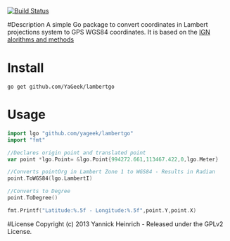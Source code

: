 [![Build Status](https://travis-ci.org/yageek/lambertgo.svg?branch=master)](https://travis-ci.org/yageek/lambertgo)

#Description
A simple Go package to convert coordinates in Lambert projections system to GPS WGS84 coordinates. It is based on the [IGN alorithms and methods](http://geodesie.ign.fr/contenu/fichiers/documentation/algorithmes/notice/NTG_71.pdf)

# Install
	go get github.com/YaGeek/lambertgo
# Usage

```go
import lgo "github.com/yageek/lambertgo"
import "fmt"

//Declares origin point and translated point
var point *lgo.Point= &lgo.Point{994272.661,113467.422,0,lgo.Meter}

//Converts pointOrg in Lambert Zone 1 to WGS84 - Results in Radian
point.ToWGS84(lgo.LambertI)

//Converts to Degree
point.ToDegree()

fmt.Printf("Latitude:%.5f - Longitude:%.5f",point.Y,point.X)
```

#License
Copyright (c) 2013 Yannick Heinrich - Released under the GPLv2 License.

